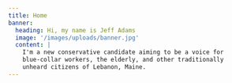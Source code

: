 ```yaml
---
title: Home
banner:
  heading: Hi, my name is Jeff Adams
  image: '/images/uploads/banner.jpg'
  content: |
    I'm a new conservative candidate aiming to be a voice for
    blue-collar workers, the elderly, and other traditionally
    unheard citizens of Lebanon, Maine.
---
```

